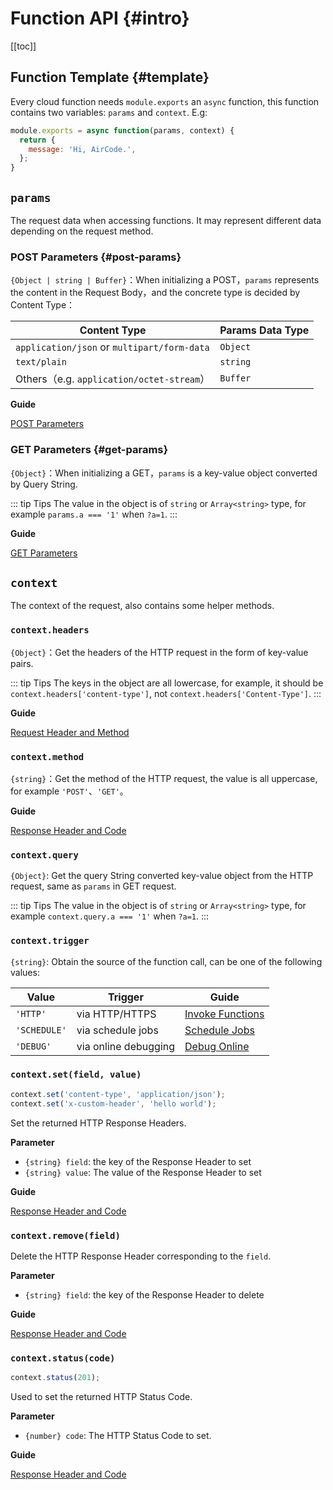 # Function API {#intro}

[[toc]]

## Function Template {#template}

Every cloud function needs `module.exports` an `async` function, this function contains two variables: `params` and `context`. E.g:

```js
module.exports = async function(params, context) {
  return {
    message: 'Hi, AirCode.',
  };
}
```

## `params`

The request data when accessing functions. It may represent different data depending on the request method.

### POST Parameters {#post-params}

`{Object | string | Buffer}`：When initializing a POST，`params` represents the content in the Request Body，and the concrete type is decided by Content Type：

| Content Type | Params Data Type |
| ---- | ---- |
| `application/json` or `multipart/form-data` | `Object` |
| `text/plain` | `string` |
| Others（e.g. `application/octet-stream`）| `Buffer` |

**Guide**

[POST Parameters](/guide/functions/post-params.html)

### GET Parameters {#get-params}

`{Object}`：When initializing a GET，`params` is a key-value object converted by Query String.

::: tip Tips
The value in the object is of `string` or `Array<string>` type, for example `params.a === '1'` when `?a=1`.
:::

**Guide**

[GET Parameters](/guide/functions/get-params.html)

## `context`

The context of the request, also contains some helper methods.

### `context.headers`

`{Object}`：Get the headers of the HTTP request in the form of key-value pairs.

::: tip Tips
The keys in the object are all lowercase, for example, it should be `context.headers['content-type']`, not `context.headers['Content-Type']`.
:::

**Guide**

[Request Header and Method](/guide/functions/request-header-and-method.html)

### `context.method`

`{string}`：Get the method of the HTTP request, the value is all uppercase, for example `'POST'`、`'GET'`。

**Guide**

[Response Header and Code](/guide/functions/request-header-and-method.html)

### `context.query`

`{Object}`: Get the query String converted key-value object from the HTTP request, same as `params` in GET request.

::: tip Tips
The value in the object is of `string` or `Array<string>` type, for example `context.query.a === '1'` when `?a=1`.
:::

### `context.trigger`

`{string}`: Obtain the source of the function call, can be one of the following values:

| Value | Trigger | Guide |
| ---- | ---- | ---- |
| `'HTTP'` | via HTTP/HTTPS | [Invoke Functions](/guide/functions/invoke.html) |
| `'SCHEDULE'` | via schedule jobs | [Schedule Jobs](/guide/functions/schedule-jobs.html) |
| `'DEBUG'` | via online debugging | [Debug Online](/guide/functions/debug.html) |

### `context.set(field, value)`

```js
context.set('content-type', 'application/json');
context.set('x-custom-header', 'hello world');
```

Set the returned HTTP Response Headers.

**Parameter**

- `{string} field`: the key of the Response Header to set
- `{string} value`: The value of the Response Header to set

**Guide**

[Response Header and Code](/guide/functions/response-header-and-code.html)

### `context.remove(field)`

Delete the HTTP Response Header corresponding to the `field`.

**Parameter**

- `{string} field`: the key of the Response Header to delete

**Guide**

[Response Header and Code](/guide/functions/response-header-and-code.html)

### `context.status(code)`

```js
context.status(201);
```

Used to set the returned HTTP Status Code.

**Parameter**

- `{number} code`: The HTTP Status Code to set.

**Guide**

[Response Header and Code](/guide/functions/response-header-and-code.html)
